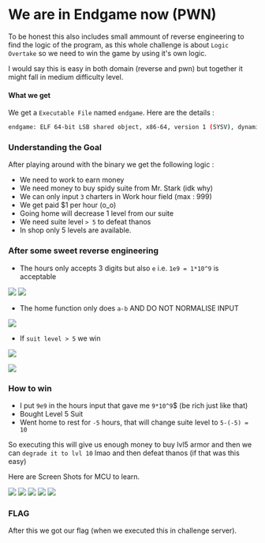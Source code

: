 # We are in Endgame now (PWN)

To be honest this also includes small ammount of reverse engineering to find the logic of the program, as this whole challenge is about `Logic Overtake` so we need to win the game by using it's own logic.

I would say this is easy in both domain (reverse and pwn) but together it might fall in medium difficulty level.

#### What we get

We get a `Executable File` named `endgame`. Here are the details : 

```sh
endgame: ELF 64-bit LSB shared object, x86-64, version 1 (SYSV), dynamically linked, interpreter /lib64/ld-linux-x86-64.so.2, BuildID[sha1]=b2c19aa34961bd1fc9251652dc2279a61a2c5e85, for GNU/Linux 3.2.0, not stripped
```

### Understanding the Goal
After playing around with the binary we get the following logic :

* We need to work to earn money  
* We need money to buy spidy suite from Mr. Stark (idk why)
* We can only input `3` charters in Work hour field (max : 999)
* We get paid $1 per hour (o\_o)
* Going home will decrease 1 level from our suite
* We need suite level `> 5` to defeat thanos
* In shop only 5 levels are available.

### After some sweet reverse engineering

* The hours only accepts 3 digits but also `e` i.e. `1e9 = 1*10^9` is acceptable

![](./_docs/r1.png)
![](./_docs/r3.png)


* The home function only does `a-b` AND DO NOT NORMALISE INPUT

![](./_docs/r2.png)

* If `suit level > 5` we win

![](./_docs/r4.png)

![](./_docs/r5.png)


### How to win

* I put `9e9` in the hours input that gave me `9*10^9`$ (be rich just like that)
* Bought Level 5 Suit
* Went home to rest for `-5` hours, that will change suite level to `5-(-5) = 10` 

So executing this will give us enough money to buy lvl5 armor and then we can `degrade it to lvl 10` lmao and then defeat thanos (if that was this easy) 

Here are Screen Shots for MCU to learn.

![](./_docs/1.png) 
![](./_docs/2.png)
![](./_docs/3.png)
![](./_docs/4.png)
![](./_docs/5.png)


### FLAG

After this we got our flag (when we executed this in challenge server).




